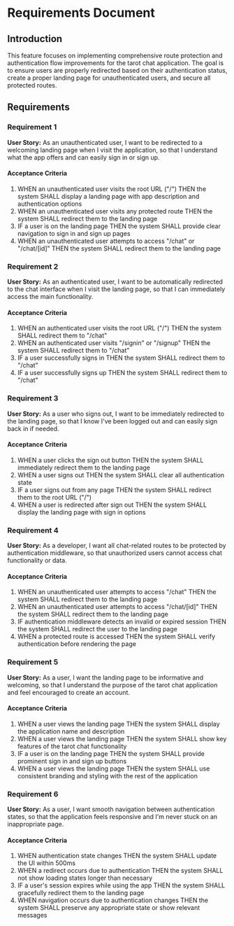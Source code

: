 # Requirements Document

## Introduction

This feature focuses on implementing comprehensive route protection and authentication flow improvements for the tarot chat application. The goal is to ensure users are properly redirected based on their authentication status, create a proper landing page for unauthenticated users, and secure all protected routes.

## Requirements

### Requirement 1

**User Story:** As an unauthenticated user, I want to be redirected to a welcoming landing page when I visit the application, so that I understand what the app offers and can easily sign in or sign up.

#### Acceptance Criteria

1. WHEN an unauthenticated user visits the root URL ("/") THEN the system SHALL display a landing page with app description and authentication options
2. WHEN an unauthenticated user visits any protected route THEN the system SHALL redirect them to the landing page
3. IF a user is on the landing page THEN the system SHALL provide clear navigation to sign in and sign up pages
4. WHEN an unauthenticated user attempts to access "/chat" or "/chat/[id]" THEN the system SHALL redirect them to the landing page

### Requirement 2

**User Story:** As an authenticated user, I want to be automatically redirected to the chat interface when I visit the landing page, so that I can immediately access the main functionality.

#### Acceptance Criteria

1. WHEN an authenticated user visits the root URL ("/") THEN the system SHALL redirect them to "/chat"
2. WHEN an authenticated user visits "/signin" or "/signup" THEN the system SHALL redirect them to "/chat"
3. IF a user successfully signs in THEN the system SHALL redirect them to "/chat"
4. IF a user successfully signs up THEN the system SHALL redirect them to "/chat"

### Requirement 3

**User Story:** As a user who signs out, I want to be immediately redirected to the landing page, so that I know I've been logged out and can easily sign back in if needed.

#### Acceptance Criteria

1. WHEN a user clicks the sign out button THEN the system SHALL immediately redirect them to the landing page
2. WHEN a user signs out THEN the system SHALL clear all authentication state
3. IF a user signs out from any page THEN the system SHALL redirect them to the root URL ("/")
4. WHEN a user is redirected after sign out THEN the system SHALL display the landing page with sign in options

### Requirement 4

**User Story:** As a developer, I want all chat-related routes to be protected by authentication middleware, so that unauthorized users cannot access chat functionality or data.

#### Acceptance Criteria

1. WHEN an unauthenticated user attempts to access "/chat" THEN the system SHALL redirect them to the landing page
2. WHEN an unauthenticated user attempts to access "/chat/[id]" THEN the system SHALL redirect them to the landing page
3. IF authentication middleware detects an invalid or expired session THEN the system SHALL redirect the user to the landing page
4. WHEN a protected route is accessed THEN the system SHALL verify authentication before rendering the page

### Requirement 5

**User Story:** As a user, I want the landing page to be informative and welcoming, so that I understand the purpose of the tarot chat application and feel encouraged to create an account.

#### Acceptance Criteria

1. WHEN a user views the landing page THEN the system SHALL display the application name and description
2. WHEN a user views the landing page THEN the system SHALL show key features of the tarot chat functionality
3. IF a user is on the landing page THEN the system SHALL provide prominent sign in and sign up buttons
4. WHEN a user views the landing page THEN the system SHALL use consistent branding and styling with the rest of the application

### Requirement 6

**User Story:** As a user, I want smooth navigation between authentication states, so that the application feels responsive and I'm never stuck on an inappropriate page.

#### Acceptance Criteria

1. WHEN authentication state changes THEN the system SHALL update the UI within 500ms
2. WHEN a redirect occurs due to authentication THEN the system SHALL not show loading states longer than necessary
3. IF a user's session expires while using the app THEN the system SHALL gracefully redirect them to the landing page
4. WHEN navigation occurs due to authentication changes THEN the system SHALL preserve any appropriate state or show relevant messages